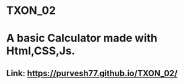 # TXON_02
# A basic Calculator made with Html,CSS,Js.<br>
## Link: https://purvesh77.github.io/TXON_02/

